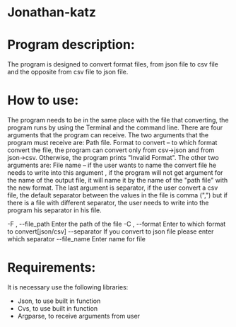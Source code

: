 # Jonathan-katz

Program description:
====================
The program is designed to convert format files, from json file to csv file and the opposite from csv file to json file.

How to use:
============
The program needs to be in the same place with the file that converting, the program runs by using the Terminal and the command line.
There are four arguments that the program can receive. The two arguments that the program must receive are:
Path file.
Format to convert – to which format convert the file, the program can convert only from csv->json and from json->csv.
Otherwise, the program prints "Invalid Format".
The other two arguments are:
File name – if the user wants to name the convert file he needs to write into this argument , if the program will not get argument for the name of the output file, it will name it by the name of the "path file" with the new format.
The last argument is separator, if the user convert a csv file, the default separator between the values in the file is comma (",") but if there is a file with different separator, the user needs to write into the program his separator in his file.

  -F  , --file_path    Enter the path of the file
  -C  , --format       Enter to which format to convert[json/csv]
  --separator          If you convert to json file please enter which separator
  --file_name          Enter name for file


Requirements:
=============
It is necessary use the following libraries:
-	Json, to use built in function
-	Cvs, to use built in function 
-	Argparse,  to receive arguments from user



